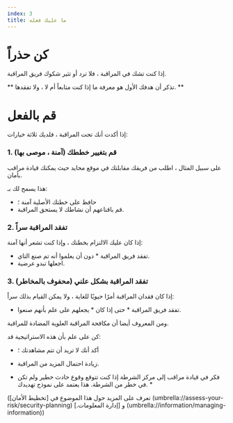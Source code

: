 ```yaml
---
index: 3
title: ما عليك فعله
---
```

# كن حذراً

إذا كنت تشك في المراقبة ، فلا ترد أو تثير شكوك فريق المراقبة.

** تذكر أن هدفك الأول هو معرفة ما إذا كنت متابعاً أم لا ، ولا تفقدها. **

# قم بالفعل

إذا أكدت أنك تحت المراقبة ، فلديك ثلاثة خيارات:

### 1. قم بتغيير خططك (آمنة ، موصى بها)

على سبيل المثال ، اطلب من فريقك مقابلتك في موقع محايد حيث يمكنك قيادة مراقب بأمان.

هذا يسمح لك بـ:

*   حافظ على خطتك الأصلية آمنة ؛
*   قم باقناعهم أن نشاطك لا يستحق المراقبة.

### 2. تفقد المراقبة سراً

إذا كان عليك الالتزام بخطتك ، وإذا كنت تشعر أنها آمنة:

*   تفقد فريق المراقبة * دون أن يعلموا أنه تم صنع التاي.
*   اجعلها تبدو عرضية.

### 3. تفقد المراقبة بشكل علني (محفوف بالمخاطر)

إذا كان فقدان المراقبة أمرًا حيويًا للغاية ، ولا يمكن القيام بذلك سراً:

*   تفقد فريق المراقبة * حتى إذا كان * يجعلهم على علم بأنهم صنعوا.

ومن المعروف أيضا أن مكافحة المراقبة العلوية المضادة للمراقبة.

كن على علم بأن هذه الاستراتيجية قد:

*   أكد أنك لا تريد أن تتم مشاهدتك ؛
*   زيادة احتمال المزيد من المراقبة.

* فكر في قيادة مراقب إلى مركز الشرطة إذا كنت تتوقع وقوع حادث خطير ولم تكن في خطر من الشرطة. هذا يعتمد على نموذج تهديدك. *

(تعرف على المزيد حول هذا الموضوع في [تخطيط الأمان] (umbrella://assess-your-risk/security-planning) و [إدارة المعلومات.] (umbrella://information/managing-information))